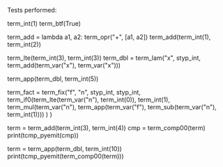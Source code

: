 Tests performed:

term_int(1)
term_btf(True)

term_add = lambda a1, a2: term_opr("+", [a1, a2])
term_add(term_int(1), term_int(2))

term_lte(term_int(3), term_int(3))
term_dbl = term_lam("x", styp_int, term_add(term_var("x"), term_var("x")))

term_app(term_dbl, term_int(5))

term_fact = term_fix("f", "n", styp_int, styp_int,
    term_if0(term_lte(term_var("n"), term_int(0)),
        term_int(1),
        term_mul(term_var("n"), term_app(term_var("f"), term_sub(term_var("n"), term_int(1))))
    )
)

term = term_add(term_int(3), term_int(4))
cmp = term_comp00(term)
print(tcmp_pyemit(cmp))

term = term_app(term_dbl, term_int(10))
print(tcmp_pyemit(term_comp00(term)))